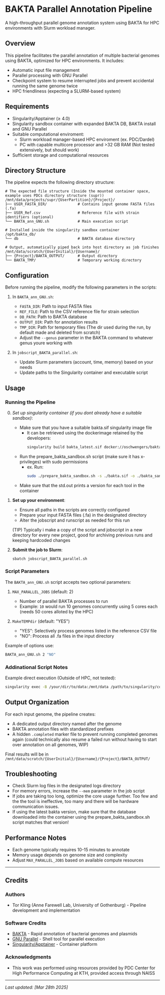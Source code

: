 # BAKTA Parallel Annotation Pipeline

A high-throughput parallel genome annotation system using BAKTA for HPC environments with Slurm workload manager.

## Overview

This pipeline facilitates the parallel annotation of multiple bacterial genomes using BAKTA, optimized for HPC environments. It includes:

- Automatic input file management
- Parallel processing with GNU Parallel
- Checkpoint system to resume interrupted jobs and prevent accidental running the same genome twice 
- HPC friendliness (expecting a SLURM-based system)

## Requirements

- Singularity/Apptainer (≥ 4.0)
- Singularity sandbox container with expanded BAKTA DB, BAKTA install and GNU Parallel
- Suitable computational enviroment: 
    - Slurm workload manager-based HPC enviroment (ex. PDC/Dardel)
    - PC with capable multicore processor and >32 GB RAM (Not tested extensively, but should work)
- Sufficient storage and computational resources

## Directory Structure

The pipeline expects the following directory structure:

```
# The expected file structure (Inside the mounted container space, example uses PDCs directory structure (supr))
/mnt/data/projects/supr/{UserPartition}/{Project}/
├── USER_FASTA_DIR/              # Contains input genome FASTA files (.fa)
├── USER_Ref.csv                 # Reference file with strain identifiers (optional)
└── BAKTA_ann_GNU.sh             # Main execution script

# Installed inside the singularity sandbox container
/opt/bakta_db/
└── db                           # BAKTA database directory

# Output, automatically piped back into host directory as job finishes 
/mnt/data/scratch/{UserInitial}/{Username}/
├── {Project}/BAKTA_OUTPUT/      # Output directory 
└── BAKTA_TMP/                   # Temporary working directory
```

## Configuration

Before running the pipeline, modify the following parameters in the scripts:

1. In `BAKTA_ann_GNU.sh`:
   - `FASTA_DIR`: Path to input FASTA files
   - `REF_FILE`: Path to the CSV reference file for strain selection
   - `DB_PATH`: Path to BAKTA database
   - `OUTPUT_DIR`: Path for annotation results
   - `TMP_DIR`: Path for temporary files (The dir used during the run, by default made and deleted from scratch)
   - Adjust the `--genus` parameter in the BAKTA command to whatever genus youre working with 

2. In `jobscript_BAKTA_parallel.sh`:
   - Update Slurm parameters (account, time, memory) based on your needs
   - Update paths to the Singularity container and executable script

## Usage

### Running the Pipeline

0. *Set up singularity container (if you dont already have a suitable sandbox)*:
   - Make sure that you have a suitable bakta.sif singularity image file
      - It can be retrieved using the dockerimage retained by the developers: 
         ```bash
         singularity build bakta_latest.sif docker://oschwengers/bakta:latest
         ```
   - Run the prepare_bakta_sandbox.sh script (make sure it has x-privileges) with sudo permissions
      - ex. Run: 
         ```bash
         sudo ./prepare_bakta_sandbox.sh -s ./bakta.sif -o ./bakta_sandbox
         ```
   - Make sure that the std.out prints a version for each tool in the container

1. **Set up your environment**:
   - Ensure all paths in the scripts are correctly configured
   - Prepare your input FASTA files (.fa) in the designated directory
   - Alter the jobscript and runscript as needed for this run

   (TIP)
   Typically i make a copy of the script and jobscript in a new directory for every new project, good for archiving previous runs and keeping hardcoded changes

2. **Submit the job to Slurm**:
   ```bash
   sbatch jobscript_BAKTA_parallel.sh
   ```

### Script Parameters

The `BAKTA_ann_GNU.sh` script accepts two optional parameters:

1. `MAX_PARALLEL_JOBS` (default: 2)
   - Number of parallel BAKTA processes to run
   - Example: `10` would run 10 genomes concurrently using 5 cores each (needs 50 cores alloted by the HPC)

2. `MakeTEMPdir` (default: "YES")
   - "YES": Selectively process genomes listed in the reference CSV file
   - "NO": Process all .fa files in the input directory

Example of options use: 
```bash
BAKTA_ann_GNU.sh 2 "NO"
```

### Addinational Script Notes
Example direct execution (Outside of HPC, not tested):
```bash
singularity exec -B /your/dir/to/data:/mnt/data /path/to/singularity/container bash BAKTA_ann_GNU.sh 8 "NO"  # Run 8 parallel jobs, process all genomes in the input
```

## Output Organization

For each input genome, the pipeline creates:
- A dedicated output directory named after the genome
- BAKTA annotation files with standardized prefixes
- A hidden `.completed` marker file to prevent running completed genomes again (could technically also resume a failed run without having to start over annotation on all genomes, WIP)

Final results will be in `/mnt/data/scratch/{UserInitial}/{Username}/{Project}/BAKTA_OUTPUT/`

## Troubleshooting

- Check Slurm log files in the designated logs directory
- For memory errors, increase the `--mem` parameter in the job script
- If jobs are taking too long, optimize the core usage further. Too few and the the tool is ineffective, too many and there will be hardware communication issues.
- If using the latest bakta version, make sure that the database downloaded into the container using the prepare_bakta_sandbox.sh script matches that version!

## Performance Notes

- Each genome typically requires 10-15 minutes to annotate
- Memory usage depends on genome size and complexity
- Adjust `MAX_PARALLEL_JOBS` based on available compute resources

_______________________________________________________________________________________________________________________________________________________________________

## Credits

### Authors
- Tor Kling (Anne Farewell Lab, University of Gothenburg) - Pipeline development and implementation

### Software Credits
- [BAKTA](https://github.com/oschwengers/bakta) - Rapid annotation of bacterial genomes and plasmids
- [GNU Parallel](https://www.gnu.org/software/parallel/) - Shell tool for parallel execution
- [Singularity/Apptainer](https://apptainer.org/) - Container platform

### Acknowledgments
- This work was performed using resources provided by PDC Center for High Performance Computing at KTH, provided access through NAISS

---
*Last updated: [Mar 28th 2025]*
